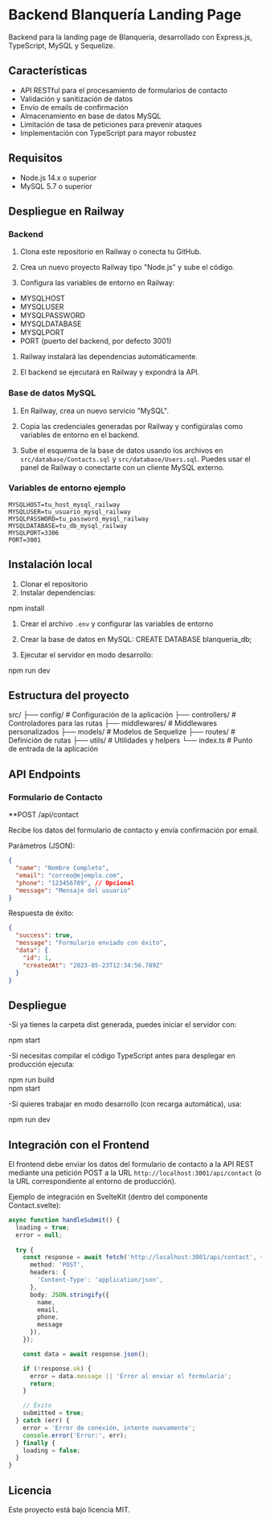 # Backend Blanquería Landing Page

Backend para la landing page de Blanquería, desarrollado con Express.js, TypeScript, MySQL y Sequelize.

## Características

- API RESTful para el procesamiento de formularios de contacto
- Validación y sanitización de datos
- Envío de emails de confirmación
- Almacenamiento en base de datos MySQL
- Limitación de tasa de peticiones para prevenir ataques
- Implementación con TypeScript para mayor robustez

## Requisitos

- Node.js 14.x o superior
- MySQL 5.7 o superior

## Despliegue en Railway

### Backend

1. Clona este repositorio en Railway o conecta tu GitHub.

2. Crea un nuevo proyecto Railway tipo "Node.js" y sube el código.

3. Configura las variables de entorno en Railway:

- MYSQLHOST
- MYSQLUSER
- MYSQLPASSWORD
- MYSQLDATABASE
- MYSQLPORT
- PORT (puerto del backend, por defecto 3001)

1. Railway instalará las dependencias automáticamente.

2. El backend se ejecutará en Railway y expondrá la API.

### Base de datos MySQL

1. En Railway, crea un nuevo servicio "MySQL".

2. Copia las credenciales generadas por Railway y configúralas como variables de entorno en el backend.

3. Sube el esquema de la base de datos usando los archivos en `src/database/Contacts.sql` y `src/database/Users.sql`.
  Puedes usar el panel de Railway o conectarte con un cliente MySQL externo.

### Variables de entorno ejemplo

```env
MYSQLHOST=tu_host_mysql_railway
MYSQLUSER=tu_usuario_mysql_railway
MYSQLPASSWORD=tu_password_mysql_railway
MYSQLDATABASE=tu_db_mysql_railway
MYSQLPORT=3306
PORT=3001
```

## Instalación local

1. Clonar el repositorio
2. Instalar dependencias:

  npm install

1. Crear el archivo `.env` y configurar las variables de entorno
2. Crear la base de datos en MySQL:
  CREATE DATABASE blanqueria_db;

3. Ejecutar el servidor en modo desarrollo:

  npm run dev

## Estructura del proyecto

src/
├── config/         # Configuración de la aplicación
├── controllers/    # Controladores para las rutas
├── middlewares/    # Middlewares personalizados
├── models/         # Modelos de Sequelize
├── routes/         # Definición de rutas
├── utils/          # Utilidades y helpers
└── index.ts        # Punto de entrada de la aplicación

## API Endpoints

### Formulario de Contacto

**POST /api/contact

Recibe los datos del formulario de contacto y envía confirmación por email.

Parámetros (JSON):

```json
{
  "name": "Nombre Completo",
  "email": "correo@ejemplo.com",
  "phone": "123456789", // Opcional
  "message": "Mensaje del usuario"
}
```

Respuesta de éxito:

```json
{
  "success": true,
  "message": "Formulario enviado con éxito",
  "data": {
    "id": 1,
    "createdAt": "2023-05-23T12:34:56.789Z"
  }
}
```

## Despliegue

-Si ya tienes la carpeta dist generada, puedes iniciar el servidor con:

npm start

-Si necesitas compilar el código TypeScript antes para desplegar en producción ejecuta:

npm run build  
npm start

-Si quieres trabajar en modo desarrollo (con recarga automática), usa:

npm run dev

## Integración con el Frontend

El frontend debe enviar los datos del formulario de contacto a la API REST mediante una petición POST a la URL `http://localhost:3001/api/contact` (o la URL correspondiente al entorno de producción).

Ejemplo de integración en SvelteKit (dentro del componente Contact.svelte):

```typescript
async function handleSubmit() {
  loading = true;
  error = null;
  
  try {
    const response = await fetch('http://localhost:3001/api/contact', {
      method: 'POST',
      headers: {
        'Content-Type': 'application/json',
      },
      body: JSON.stringify({
        name,
        email,
        phone,
        message
      }),
    });

    const data = await response.json();

    if (!response.ok) {
      error = data.message || 'Error al enviar el formulario';
      return;
    }

    // Éxito
    submitted = true;
  } catch (err) {
    error = 'Error de conexión, intente nuevamente';
    console.error('Error:', err);
  } finally {
    loading = false;
  }
}
```

## Licencia

Este proyecto está bajo licencia MIT.
